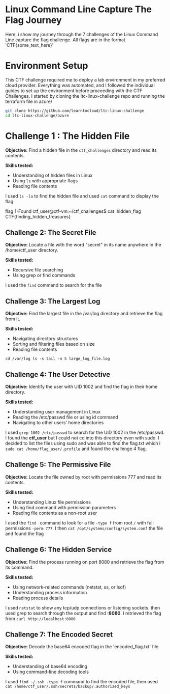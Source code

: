 # Linux Command Line Capture The Flag Journey
Here, i show my journey through the 7 challenges of the Linux Command Line capture the flag challenge. All flags are in the format 'CTF{some_text_here}'

# Environment Setup
This CTF challenge required me to deploy a lab environment in my preferred cloud provider. Everything was automated, and I followed the individual guides to set up the environment before proceeding with the CTF Challenges. I started by cloning the ltc-linux-challenge repo and running the terraform file in azure/ 

```sh
git clone https://github.com/learntocloud/ltc-linux-challenge
cd ltc-linux-challenge/azure

```


# Challenge 1 : The Hidden File 

**Objective:** Find a hidden file in the `ctf_challenges` directory and read its contents.

**Skills tested:**

- Understanding of hidden files in Linux
- Using `ls` with appropriate flags
- Reading file contents

I used ```ls -la``` to find the hidden file and used ```cat``` command to display the flag

flag 1-Found
ctf_user@ctf-vm:~/ctf_challenges$ cat .hidden_flag
CTF{finding_hidden_treasures}

## Challenge 2: The Secret File

**Objective:** Locate a file with the word "secret" in its name anywhere in the /home/ctf_user directory.

**Skills tested:**

- Recursive file searching
- Using grep or find commands

I used the ```find``` command to search for the file 

## Challenge 3: The Largest Log

**Objective:** Find the largest file in the /var/log directory and retrieve the flag from it.

**Skills tested:**

- Navigating directory structures
- Sorting and filtering files based on size
- Reading file contents

`cd /var/log
ls -s
tail -n 5 large_log_file.log`

## Challenge 4: The User Detective

**Objective:** Identify the user with UID 1002 and find the flag in their home directory.

**Skills tested:**

- Understanding user management in Linux
- Reading the /etc/passwd file or using id command
- Navigating to other users' home directories

I used ```grep 1002 /etc/passwd``` to search for the UID 1002 in the /etc/passwd.
I found the **ctf_user** but I could not cd into this directory even with sudo. I decided to list the files using sudo and was able to find the flag.txt which i ```sudo cat /home/flag_user/.profile``` and found the challenge 4 flag.

## Challenge 5: The Permissive File

**Objective:** Locate the file owned by root with permissions 777 and read its contents.

**Skills tested:**

- Understanding Linux file permissions
- Using find command with permission parameters
- Reading file contents as a non-root user

I used the ```find ``` command to look for a file ```-type f``` from root ```/``` with full permissions ```-perm 777```. I then ```cat /opt/systems/config/system.conf``` the file and found the flag

## Challenge 6: The Hidden Service

**Objective:** Find the process running on port 8080 and retrieve the flag from its command.

**Skills tested:**

- Using network-related commands (netstat, ss, or lsof)
- Understanding process information
- Reading process details

I used ```netstat``` to show any tcp/udp connections or listening sockets. then used grep to search through the output and find **:8080**. I retrieved the flag from `curl http://localhost:8080`

## Challenge 7: The Encoded Secret

**Objective:** Decode the base64 encoded flag in the 'encoded_flag.txt' file.

**Skills tested:**

- Understanding of base64 encoding
- Using command-line decoding tools

I used ```find ~/.ssh -type f``` command to find the encoded file, then used `cat /home/ctf_user/.ssh/secrets/backup/.authorized_keys `



